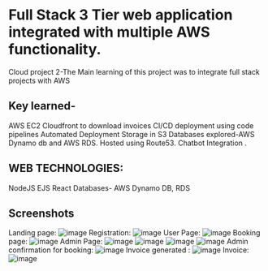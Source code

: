 # Full Stack 3 Tier web application integrated with multiple AWS functionality.
Cloud project 2-The Main learning of this project was to integrate full stack projects with AWS
## Key learned-
AWS EC2
Cloudfront to download invoices
CI/CD deployment using code pipelines 
Automated Deployment 
Storage in S3
Databases explored-AWS Dynamo db and AWS RDS.
Hosted using Route53.
Chatbot Integration .
## WEB TECHNOLOGIES:
 NodeJS 
 EJS 
 React 
 Databases- AWS Dynamo DB, RDS 
 ## Screenshots
 Landing page:
 ![image](https://github.com/CMPE281-CloudTech/project2/assets/111553278/aeb9b81a-ab3a-4b11-932e-4c5d65391717)
 Registration:
 ![image](https://github.com/CMPE281-CloudTech/project2/assets/111553278/0c911f8f-42ab-4cdd-9b77-58d3390b2d98)
 User Page:
 ![image](https://github.com/CMPE281-CloudTech/project2/assets/111553278/d315379b-a994-4de6-b6a6-639774b2cd95)
 Booking page:
 ![image](https://github.com/CMPE281-CloudTech/project2/assets/111553278/e70b2b8f-62d6-496c-ae75-71ff39340dd7)
 Admin Page:
 ![image](https://github.com/CMPE281-CloudTech/project2/assets/111553278/28a7fad5-0d28-43bd-8560-5f749605ae57)
 ![image](https://github.com/CMPE281-CloudTech/project2/assets/111553278/c7e4a9b5-0d50-4ccf-bfc1-81d6b2c697f7)
 ![image](https://github.com/CMPE281-CloudTech/project2/assets/111553278/d7afb469-3deb-4ea0-b039-f89472562a56)
 ![image](https://github.com/CMPE281-CloudTech/project2/assets/111553278/789849c0-ca30-4a7e-969c-efb214d9c463)
 Admin confirmation for booking:
 ![image](https://github.com/CMPE281-CloudTech/project2/assets/111553278/b3f86f92-00cf-47b5-89d7-83b3250f2cee)
 Invoice generated :
 ![image](https://github.com/CMPE281-CloudTech/project2/assets/111553278/2f596985-657f-4b22-8cf5-884670b88bbc)
 Invoice:
 ![image](https://github.com/CMPE281-CloudTech/project2/assets/111553278/68ec871b-e4da-4e99-85c2-fee9b7cf4c5f)






 


 
 
 
 




